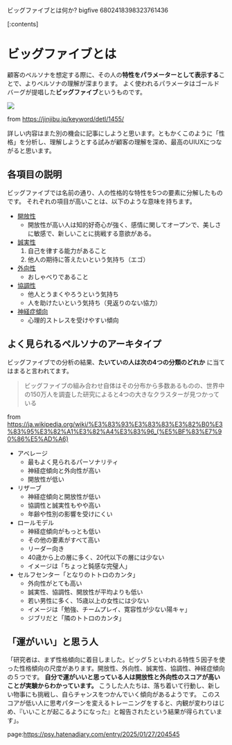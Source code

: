 ビッグファイブとは何か?
bigfive
6802418398323761436


[:contents]




# ビッグファイブとは



顧客のペルソナを想定する際に、その人の**特性をパラメーターとして表示する**ことで、よりペルソナの理解が深まります。
よく使われるパラメータはゴールドバーグが提唱した**ビッグファイブ**というものです。

<img src="https://motose-shinrishi.com/wp-content/uploads/2022/03/exam1-80.jpg">

from https://jinjibu.jp/keyword/detl/1455/


詳しい内容はまた別の機会に記事にしようと思います。ともかくこのように「性格」を分析し、理解しようとする試みが顧客の理解を深め、最高のUIUXにつながると思います。


## 各項目の説明

ビッグファイブでは名前の通り、人の性格的な特性を5つの要素に分解したものです。
それぞれの項目が高いことは、以下のような意味を持ちます。

- [開放性](https://psy.hatenadiary.com/entry/2025/01/27/204537)
  - 開放性が高い人は知的好奇心が強く、感情に関してオープンで、美しさに敏感で、新しいことに挑戦する意欲がある。
- [誠実性](https://psy.hatenadiary.com/entry/2025/01/27/204543)
  1. 自己を律する能力があること
  2. 他人の期待に答えたいという気持ち（エゴ）
- [外向性](https://psy.hatenadiary.com/entry/2025/01/27/204535)
  - おしゃべりであること
- [協調性](https://psy.hatenadiary.com/entry/2025/01/27/204539)
  - 他人とうまくやろうという気持ち
  - 人を助けたいという気持ち（見返りのない協力）
- [神経症傾向](https://psy.hatenadiary.com/entry/2025/01/27/204541)
  - 心理的ストレスを受けやすい傾向



## よく見られるペルソナのアーキタイプ

ビッグファイブでの分析の結果、**たいていの人は次の4つの分類のどれか** に当てはまると言われてます。

> ビッグファイブの組み合わせ自体はその分布から多数あるものの、世界中の150万人を調査した研究によると4つの大きなクラスターが見つかっている

from https://ja.wikipedia.org/wiki/%E3%83%93%E3%83%83%E3%82%B0%E3%83%95%E3%82%A1%E3%82%A4%E3%83%96_(%E5%BF%83%E7%90%86%E5%AD%A6)



- アベレージ
    - 最もよく見られるパーソナリティ
    - 神経症傾向と外向性が高い
    - 開放性が低い
- リザーブ
    - 神経症傾向と開放性が低い
    - 協調性と誠実性もやや高い
    - 年齢や性別の影響を受けにくい
- ロールモデル
    - 神経症傾向がもっとも低い
    - その他の要素がすべて高い
    - リーダー向き
    - 40歳から上の層に多く、20代以下の層には少ない
    - イメージは「ちょっと鈍感な完璧人」
- セルフセンター「となりのトトロのカンタ」
    - 外向性がとても高い
    - 誠実性、協調性、開放性が平均よりも低い
    - 若い男性に多く、15歳以上の女性には少ない
    - イメージは「勉強、チームプレイ、寛容性が少ない陽キャ」
    - ジブリだと「隣のトトロのカンタ」



## 「運がいい」と思う人

「研究者は、まず性格傾向に着目しました。ビッグ５といわれる特性５因子を使った性格傾向の尺度があります。開放性、外向性、誠実性、協調性、神経症傾向の５つです。
**自分で運がいいと思っている人は開放性と外向性のスコアが高いことが実験からわかっています。** 
こうした人たちは、落ち着いて行動し、新しい物事にも挑戦し、自らチャンスをつかんでいく傾向があるようです。
このスコアが低い人に思考パターンを変えるトレーニングをすると、内観が変わりはじめ、『いいことが起こるようになった』と報告されたという結果が得られています」。



page:https://psy.hatenadiary.com/entry/2025/01/27/204545
